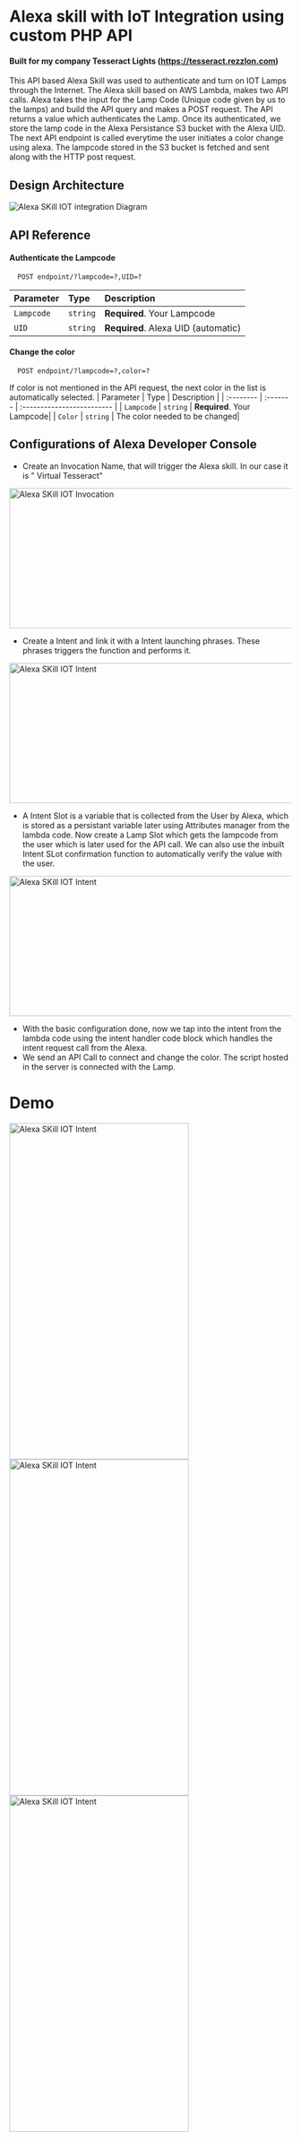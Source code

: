 
# Alexa skill with IoT Integration using custom PHP API 
#### Built for my company Tesseract Lights (https://tesseract.rezzlon.com)

This API based Alexa Skill was used to authenticate and turn on IOT Lamps through the Internet. The Alexa skill based on AWS Lambda, makes two API calls. Alexa takes the input for the Lamp Code (Unique code given by us to the lamps) and build the API query and makes a POST request. The API returns a value which authenticates the Lamp. Once its authenticated, we store the lamp code in the Alexa Persistance S3 bucket with the Alexa UID.
The next API endpoint is called everytime the user initiates a color change using alexa. The lampcode stored in the S3 bucket is fetched and sent along with the HTTP post request.


## Design Architecture

<img src="images/alexadiag.png" alt="Alexa SKill IOT integration Diagram" >


## API Reference

#### Authenticate the Lampcode

```http
  POST endpoint/?lampcode=?,UID=?
```

| Parameter | Type     | Description                |
| :-------- | :------- | :------------------------- |
| `Lampcode` | `string` | **Required**. Your Lampcode|
| `UID` | `string` | **Required**. Alexa UID (automatic)|

#### Change the color

```http
  POST endpoint/?lampcode=?,color=?
```
If color is not mentioned in the API request, the next color in the list is automatically selected.
| Parameter | Type     | Description                |
| :-------- | :------- | :------------------------- |
| `Lampcode` | `string` | **Required**. Your Lampcode|
| `Color` | `string` | The color needed to be changed|

  
## Configurations of Alexa Developer Console

- Create an Invocation Name, that will trigger the Alexa skill. In our case it is " Virtual Tesseract"

<img src="images/invocation.png" alt="Alexa SKill IOT Invocation" height="250" width="600" >

- Create a Intent and link it with a Intent launching phrases. These phrases triggers the function and performs it. 

<img src="images/intent.png" alt="Alexa SKill IOT Intent" height="250" width="600" >


- A Intent Slot is a variable that is collected from the User by Alexa, which is stored as a persistant variable later using Attributes manager from the lambda code. Now create a Lamp Slot which gets the lampcode from the user which is later used for the API call. We can also use the inbuilt Intent SLot confirmation function to automatically verify the value with the user. 

<img src="images/slot.png" alt="Alexa SKill IOT Intent" height="250" width="600" >

- With the basic configuration done, now we tap into the intent from the lambda code using the intent handler code block which handles the intent request call from the Alexa. 
- We send an API Call to connect and change the color. The script hosted in the server is connected with the Lamp.

# Demo

<img src="images/demo1.png" alt="Alexa SKill IOT Intent" height="600" width="320">  <img src="images/demo2.png" alt="Alexa SKill IOT Intent" height="600" width="320">   <img src="images/demo3.png" alt="Alexa SKill IOT Intent" height="600" width="320">

